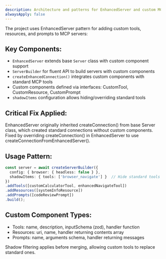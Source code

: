 ```yaml
---
description: Architecture and patterns for EnhancedServer and custom MCP components integration
alwaysApply: false
---
```


The project uses EnhancedServer pattern for adding custom tools, resources, and prompts to MCP servers:

## Key Components:
- `EnhancedServer` extends base `Server` class with custom component support
- `ServerBuilder` for fluent API to build servers with custom components  
- `createEnhancedConnection()` integrates custom components with standard MCP tools
- Custom components defined via interfaces: CustomTool, CustomResource, CustomPrompt
- `shadowItems` configuration allows hiding/overriding standard tools

## Critical Fix Applied:
EnhancedServer originally inherited createConnection() from base Server class, which created standard connections without custom components. Fixed by overriding createConnection() in EnhancedServer to use createConnectionFromEnhancedServer().

## Usage Pattern:
```typescript
const server = await createServerBuilder({
  config: { browser: { headless: false } },
  shadowItems: { tools: ['browser_navigate'] }  // Hide standard tools
})
.addTools([customCalculatorTool, enhancedNavigateTool])
.addResources([systemInfoResource])
.addPrompts([codeReviewPrompt])
.build();
```

## Custom Component Types:
- Tools: name, description, inputSchema (zod), handler function
- Resources: uri, name, handler returning contents array
- Prompts: name, arguments schema, handler returning messages

Shadow filtering applies before merging, allowing custom tools to replace standard ones.